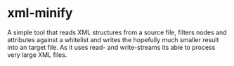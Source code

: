 # xml-minify

A simple tool that reads XML structures from a source file, filters nodes and attributes against a whitelist and writes the hopefully much smaller result into an target file. As it uses read- and write-streams its able to process very large XML files.
